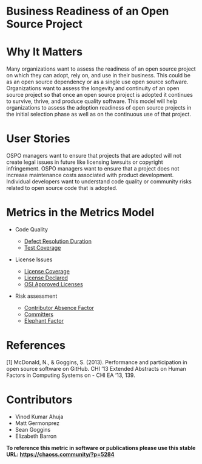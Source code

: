 # Business Readiness of an Open Source Project

# Why It Matters
Many organizations want to assess the readiness of an open source project on which they can adopt, rely on, and use in their business. This could be as an open source dependency or as a single use open source software. Organizations want to assess the longevity and continuity of an open source project so that once an open source project is adopted it continues to survive, thrive, and produce quality software. This model will help organizations to assess the adoption readiness of open source projects in the initial selection phase as well as on the continuous use of that project. 

# User Stories
OSPO managers want to ensure that projects that are adopted will not create legal issues in future like licensing lawsuits or copyright infringement. 
OSPO managers want to ensure that a project does not increase maintenance costs associated with product development. 
Individual developers want to understand code quality or community risks related to open source code that is adopted.

# Metrics in the Metrics Model

- Code Quality
  - [Defect Resolution Duration](https://chaoss.community/?p=4727)
  - [Test Coverage](https://chaoss.community/?p=3957) 

- License Issues
  - [License Coverage](https://chaoss.community/?p=3961)
  - [License Declared](https://chaoss.community/?p=3963)
  - [OSI Approved Licenses](https://chaoss.community/?p=3962) 

- Risk assessment 
  - [Contributor Absence Factor](https://chaoss.community/?p=3944) 
  - [Committers](https://chaoss.community/?p=3945)
  - [Elephant Factor](https://chaoss.community/?p=3940) 

# References
[1] McDonald, N., & Goggins, S. (2013). Performance and participation in open source software on GitHub. CHI ’13 Extended Abstracts on Human Factors in Computing Systems on - CHI EA ’13, 139.  

# Contributors
- Vinod Kumar Ahuja
- Matt Germonprez 
- Sean Goggins 
- Elizabeth Barron


**To reference this metric in software or publications please use this stable URL: https://chaoss.community/?p=5284**